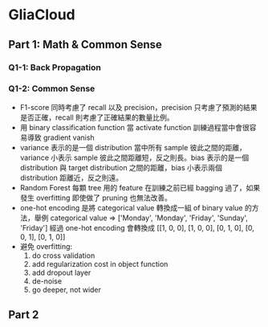 # GliaCloud

## Part 1: Math & Common Sense

### Q1-1: Back Propagation

### Q1-2: Common Sense

-   F1-score 同時考慮了 recall 以及 precision，precision 只考慮了預測的結果是否正確，recall 則考慮了正確結果的數量比例。
-   用 binary classification function 當 activate function 訓練過程當中會很容易導致 gradient vanish
-   variance 表示的是一個 distribution 當中所有 sample 彼此之間的距離，variance 小表示 sample 彼此之間距離短，反之則長。bias 表示的是一個 distribution 與 target distribution 之間的距離，bias 小表示兩個 distribution 距離近，反之則遠。
-   Random Forest 每顆 tree 用的 feature 在訓練之前已經 bagging 過了，如果發生 overfitting 即使做了 pruning 也無法改善。
-   one-hot encoding 是將 categorical value 轉換成一組 of binary value 的方法，舉例
    categorical value => ['Monday', 'Monday', 'Friday', 'Sunday', 'Friday']
    經過 one-hot encoding 會轉換成 [[1, 0, 0], [1, 0, 0], [0, 1, 0], [0, 0, 1], [0, 1, 0]]
-   避免 overfitting:
    1.  do cross validation
    2.  add regularization cost in object function
    3.  add dropout layer
    4.  de-noise 
    5.  go deeper, not wider

## Part 2